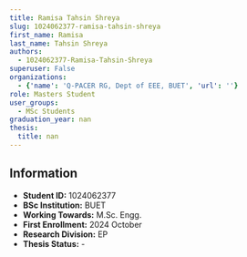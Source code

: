 ```yaml
---
title: Ramisa Tahsin Shreya
slug: 1024062377-ramisa-tahsin-shreya
first_name: Ramisa
last_name: Tahsin Shreya
authors:
  - 1024062377-Ramisa-Tahsin-Shreya
superuser: False
organizations:
  - {'name': 'Q‑PACER RG, Dept of EEE, BUET', 'url': ''}
role: Masters Student
user_groups:
  - MSc Students
graduation_year: nan
thesis:
  title: nan
---
```


## Information
* **Student ID:** 1024062377
* **BSc Institution:** BUET
* **Working Towards:** M.Sc. Engg.
* **First Enrollment:** 2024 October
* **Research Division:** EP
* **Thesis Status:** -
